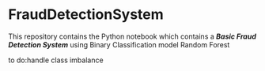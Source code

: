 # FraudDetectionSystem
This repository contains the Python notebook which contains a ***Basic Fraud Detection System*** using Binary Classification model Random Forest

to do:handle class imbalance

